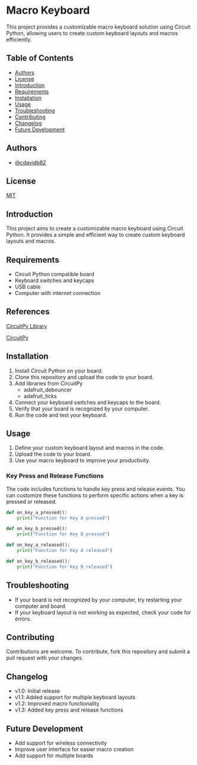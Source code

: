 # Macro Keyboard

This project provides a customizable macro keyboard solution using Circuit Python, allowing users to create custom keyboard layouts and macros efficiently.

## Table of Contents

- [Authors](#authors)
- [License](#license)
- [Introduction](#introduction)
- [Requirements](#requirements)
- [Installation](#installation)
- [Usage](#usage)
- [Troubleshooting](#troubleshooting)
- [Contributing](#contributing)
- [Changelog](#changelog)
- [Future Development](#future-development)

## Authors

- [@cdavidb82](https://www.github.com/cdavidb82)

## License

[MIT](https://choosealicense.com/licenses/mit/)

## Introduction

This project aims to create a customizable macro keyboard using Circuit Python. It provides a simple and efficient way to create custom keyboard layouts and macros.

## Requirements

- Circuit Python compatible board
- Keyboard switches and keycaps
- USB cable
- Computer with internet connection

## References
[CircuitPy Library](https://circuitpython.org/libraries)

[CircuitPy](https://circuitpython.org)

## Installation

1. Install Circuit Python on your board.
2. Clone this repository and upload the code to your board.
3. Add libraries from CircuitPy
    - adafruit_debouncer
    - adafruit_ticks
4. Connect your keyboard switches and keycaps to the board.
5. Verify that your board is recognized by your computer.
6. Run the code and test your keyboard.

## Usage

1. Define your custom keyboard layout and macros in the code.
2. Upload the code to your board.
3. Use your macro keyboard to improve your productivity.

### Key Press and Release Functions

The code includes functions to handle key press and release events. You can customize these functions to perform specific actions when a key is pressed or released.

```python
def on_key_a_pressed():
    print("Function for Key A pressed")

def on_key_b_pressed():
    print("Function for Key B pressed")

def on_key_a_released():
    print("Function for Key A released")

def on_key_b_released():
    print("Function for Key B released")
```

## Troubleshooting

- If your board is not recognized by your computer, try restarting your computer and board.
- If your keyboard layout is not working as expected, check your code for errors.

## Contributing

Contributions are welcome. To contribute, fork this repository and submit a pull request with your changes.

## Changelog

- v1.0: Initial release
- v1.1: Added support for multiple keyboard layouts
- v1.2: Improved macro functionality
- v1.3: Added key press and release functions

## Future Development

- Add support for wireless connectivity
- Improve user interface for easier macro creation
- Add support for multiple boards
